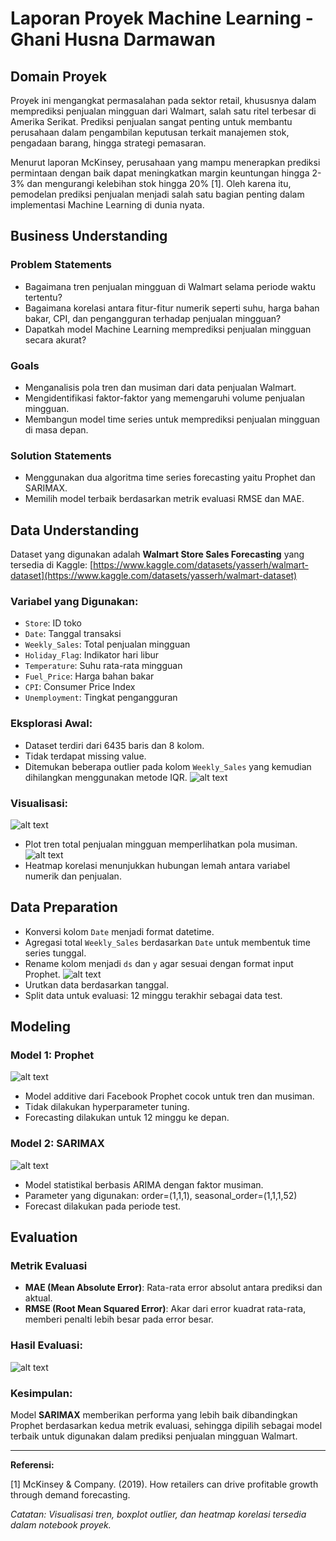 # Laporan Proyek Machine Learning - Ghani Husna Darmawan

## Domain Proyek

Proyek ini mengangkat permasalahan pada sektor retail, khususnya dalam memprediksi penjualan mingguan dari Walmart, salah satu ritel terbesar di Amerika Serikat. Prediksi penjualan sangat penting untuk membantu perusahaan dalam pengambilan keputusan terkait manajemen stok, pengadaan barang, hingga strategi pemasaran.

Menurut laporan McKinsey, perusahaan yang mampu menerapkan prediksi permintaan dengan baik dapat meningkatkan margin keuntungan hingga 2-3% dan mengurangi kelebihan stok hingga 20% \[1]. Oleh karena itu, pemodelan prediksi penjualan menjadi salah satu bagian penting dalam implementasi Machine Learning di dunia nyata.

## Business Understanding

### Problem Statements

* Bagaimana tren penjualan mingguan di Walmart selama periode waktu tertentu?
* Bagaimana korelasi antara fitur-fitur numerik seperti suhu, harga bahan bakar, CPI, dan pengangguran terhadap penjualan mingguan?
* Dapatkah model Machine Learning memprediksi penjualan mingguan secara akurat?

### Goals

* Menganalisis pola tren dan musiman dari data penjualan Walmart.
* Mengidentifikasi faktor-faktor yang memengaruhi volume penjualan mingguan.
* Membangun model time series untuk memprediksi penjualan mingguan di masa depan.

### Solution Statements

* Menggunakan dua algoritma time series forecasting yaitu Prophet dan SARIMAX.
* Memilih model terbaik berdasarkan metrik evaluasi RMSE dan MAE.

## Data Understanding

Dataset yang digunakan adalah **Walmart Store Sales Forecasting** yang tersedia di Kaggle: [https://www.kaggle.com/datasets/yasserh/walmart-dataset](https://www.kaggle.com/datasets/yasserh/walmart-dataset)

### Variabel yang Digunakan:

* `Store`: ID toko
* `Date`: Tanggal transaksi
* `Weekly_Sales`: Total penjualan mingguan
* `Holiday_Flag`: Indikator hari libur
* `Temperature`: Suhu rata-rata mingguan
* `Fuel_Price`: Harga bahan bakar
* `CPI`: Consumer Price Index
* `Unemployment`: Tingkat pengangguran

### Eksplorasi Awal:

* Dataset terdiri dari 6435 baris dan 8 kolom.
* Tidak terdapat missing value.
* Ditemukan beberapa outlier pada kolom `Weekly_Sales` yang kemudian dihilangkan menggunakan metode IQR.
![alt text](images/image-1.png)

### Visualisasi:

![alt text](images/image-2.png)
* Plot tren total penjualan mingguan memperlihatkan pola musiman.
![alt text](images/image-3.png)
* Heatmap korelasi menunjukkan hubungan lemah antara variabel numerik dan penjualan.

## Data Preparation

* Konversi kolom `Date` menjadi format datetime.
* Agregasi total `Weekly_Sales` berdasarkan `Date` untuk membentuk time series tunggal.
* Rename kolom menjadi `ds` dan `y` agar sesuai dengan format input Prophet.
![alt text](images/image-4.png)
* Urutkan data berdasarkan tanggal.
* Split data untuk evaluasi: 12 minggu terakhir sebagai data test.

## Modeling

### Model 1: Prophet

![alt text](images/image-5.png)
* Model additive dari Facebook Prophet cocok untuk tren dan musiman.
* Tidak dilakukan hyperparameter tuning.
* Forecasting dilakukan untuk 12 minggu ke depan.

### Model 2: SARIMAX

![alt text](images/image-6.png)
* Model statistikal berbasis ARIMA dengan faktor musiman.
* Parameter yang digunakan: order=(1,1,1), seasonal\_order=(1,1,1,52)
* Forecast dilakukan pada periode test.

## Evaluation

### Metrik Evaluasi

* **MAE (Mean Absolute Error)**: Rata-rata error absolut antara prediksi dan aktual.
* **RMSE (Root Mean Squared Error)**: Akar dari error kuadrat rata-rata, memberi penalti lebih besar pada error besar.

### Hasil Evaluasi:

![alt text](images/image.png)

### Kesimpulan:

Model **SARIMAX** memberikan performa yang lebih baik dibandingkan Prophet berdasarkan kedua metrik evaluasi, sehingga dipilih sebagai model terbaik untuk digunakan dalam prediksi penjualan mingguan Walmart.

---

**Referensi:**

\[1] McKinsey & Company. (2019). How retailers can drive profitable growth through demand forecasting.

*Catatan: Visualisasi tren, boxplot outlier, dan heatmap korelasi tersedia dalam notebook proyek.*
